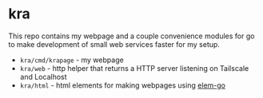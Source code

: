 # kra

This repo contains my webpage and a couple convenience modules for go to make development of
small web services faster for my setup.

- `kra/cmd/krapage` - my webpage
- `kra/web` - http helper that returns a HTTP server listening on Tailscale and Localhost
- `kra/html` - html elements for making webpages using [elem-go](https://github.com/chasefleming/elem-go)

